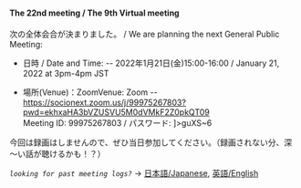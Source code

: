 #### The 22nd meeting / The 9th Virtual meeting

次の全体会合が決まりました。 / We are planning the next General Public Meeting:

- 日時 / Date and Time:
-- 2022年1月21日(金)15:00-16:00 /  January 21, 2022 at 3pm-4pm JST

- 場所(Venue)：ZoomVenue: Zoom
-- https://socionext.zoom.us/j/99975267803?pwd=ekhxaHA3bVZUSVU5M0dVMkF2Z0pkQT09  
Meeting ID: 99975267803 / パスワード: ]>guXS~6  

今回は録画はしませんので、ぜひ当日参加してください。（録画されない分、深～い話が聴けるかも！？）

*`looking for past meeting logs?`* → [日本語/Japanese](https://openchain-project.github.io/OpenChain-JWG/meeting-minutes.html), [英語/English](https://openchain-project.github.io/OpenChain-JWG/meeting-minutes_en.html)  
